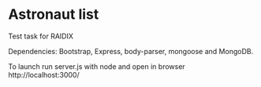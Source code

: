 # Astronaut list
Test task for RAIDIX

Dependencies: Bootstrap, Express, body-parser, mongoose and MongoDB.

To launch run server.js with node and open in browser http://localhost:3000/
